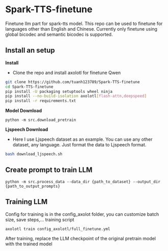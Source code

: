 # Spark-TTS-finetune
Finetune llm part for spark-tts model. This repo can be used to finetune for languages ​​other than English and Chinese.
Currently only finetune using global bicodec and semantic bicodec is supported.
## Install an setup
**Install**
- Clone the repo and install axolotl for finetune Qwen
``` sh
git clone https://github.com/tuanh123789/Spark-TTS-finetune
cd Spark-TTS-finetune
pip install -U packaging setuptools wheel ninja
pip install --no-build-isolation axolotl[flash-attn,deepspeed]
pip install -r requirements.txt
```
**Model Download**
```
python -m src.download_pretrain
```
**Ljspeech Download**
- Here I use Ljspeech dataset as an example. You can use any other dataset, any language. Just format the data to Ljspeech format.
```sh
bash download_ljspeech.sh
```
## Create prompt to train LLM
```
python -m src.process_data --data_dir {path_to_dataset} --output_dir {path_to_output_prompts}
```
## Training LLM
Config for training is in the config_axolot folder, you can customize batch size, save steps,...
training script
```
axolotl train config_axolotl/full_finetune.yml
```
After training, replace the LLM checkpoint of the original pretrain model with the trained model
